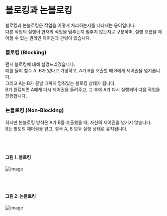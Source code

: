 # 블로킹과 논블로킹
블로킹과 논블로킹은 작업을 어떻게 처리하는지를 나타내는 용어입니다.<br>
다른 작업의 실행이 현재의 작업을 멈추는지 멈추지 않는지로 구분하며, 실행 흐름을 제어할 수 있는 권리인 제어권과 관련이 있습니다.

### 블로킹 (Blocking)
먼저 블로킹에 대해 설명드리겠습니다.<br>
예를 들어 함수 A, B가 있다고 가정하고, A가 B를 호출할 때 B에게 제어권을 넘겨줍니다.<br>
그리고 A는 B가 끝날 때까지 멈춰있는 블로킹 상태가 됩니다.<br>
B가 완료되면 A에게 다시 제어권을 돌려주고, 그 후에 A가 다시 실행되어 다음 작업을 진행합니다.

### 논블로킹 (Non-Blocking)
하지만 논블로킹 방식은 A가 B를 호출했을 때, 자신의 제어권을 넘기지 않습니다.<br>
B는 별도의 제어권을 얻고, 결국 A, B 모두 실행 상태로 유지됩니다.<br>
<br>
<br>
<br>

#### 그림 1. 블로킹
![image](https://github.com/sdhong0609/tech-interview-study/assets/78577085/10ab4a54-63ec-4d12-bbb3-029e5c71060c)

<br>
<br>

#### 그림 2. 논블로킹
![image](https://github.com/sdhong0609/tech-interview-study/assets/78577085/fa310209-40ec-4503-9ba7-2a57a1451cc5)
